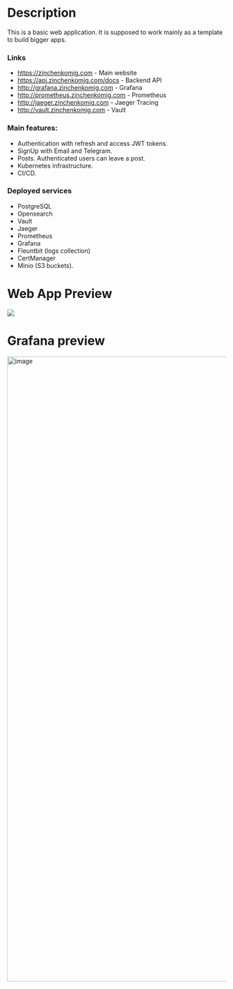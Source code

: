 # Description
This is a basic web application. It is supposed to work mainly as a template to build bigger apps.

### Links
- https://zinchenkomig.com - Main website
- https://api.zinchenkomig.com/docs - Backend API
- http://grafana.zinchenkomig.com - Grafana
- http://prometheus.zinchenkomig.com - Prometheus
- http://jaeger.zinchenkomig.com - Jaeger Tracing
- http://vault.zinchenkomig.com - Vault

### Main features:
- Authentication with refresh and access JWT tokens.
- SignUp with Email and Telegram.
- Posts. Authenticated users can leave a post.
- Kubernetes infrastructure.
- CI/CD.

### Deployed services
- PostgreSQL
- Opensearch
- Vault
- Jaeger
- Prometheus
- Grafana
- Fleuntbit (logs collection)
- CertManager
- Minio (S3 buckets).

# Web App Preview
<img src="https://github.com/user-attachments/assets/f9928a73-6590-4560-84a3-adc0b12fd318"/>

# Grafana preview
<img width="1433" alt="image" src="https://github.com/user-attachments/assets/e521cffd-fdea-45d1-afac-53c51dcfceaf">


